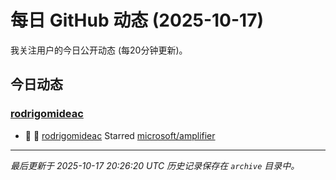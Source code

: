 # 每日 GitHub 动态 (2025-10-17)

我关注用户的今日公开动态 (每20分钟更新)。

## 今日动态

### [rodrigomideac](https://github.com/rodrigomideac)
- 🌟 👤 [rodrigomideac](https://github.com/rodrigomideac) Starred [microsoft/amplifier](https://github.com/microsoft/amplifier)


---
*最后更新于 2025-10-17 20:26:20 UTC*
*历史记录保存在 `archive` 目录中。*
